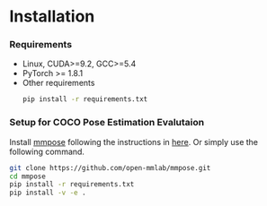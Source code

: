 # Installation

### Requirements
* Linux, CUDA>=9.2, GCC>=5.4
* PyTorch >= 1.8.1
* Other requirements
    ```bash
    pip install -r requirements.txt
    ```
    
### Setup for COCO Pose Estimation Evalutaion

Install [mmpose](https://github.com/open-mmlab/mmpose) following the instructions in [here](https://mmpose.readthedocs.io/en/v0.29.0/install.html). 
Or simply use the following command.
<!-- * Note we use mmpose @ `8c58a18b` -->
```bash
git clone https://github.com/open-mmlab/mmpose.git
cd mmpose
pip install -r requirements.txt
pip install -v -e .
```
